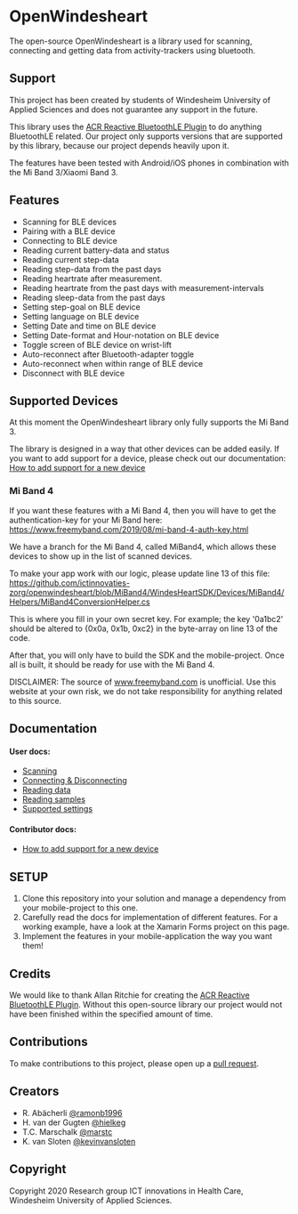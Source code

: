 
# OpenWindesheart

The open-source OpenWindesheart is a library used for scanning, connecting and getting data from activity-trackers using bluetooth.

## Support

This project has been created by students of Windesheim University of Applied Sciences and does not guarantee any support in the future. 

This library uses the [ACR Reactive BluetoothLE Plugin](https://github.com/aritchie/bluetoothle) to do anything BluetoothLE related. Our project only supports versions that are supported by this library, because our project depends heavily upon it.

The features have been tested with Android/iOS phones in combination with the Mi Band 3/Xiaomi Band 3.  

## Features

* Scanning for BLE devices
* Pairing with a BLE device
* Connecting to BLE device
* Reading current battery-data and status
* Reading current step-data
* Reading step-data from the past days
* Reading heartrate after measurement.
* Reading heartrate from the past days with measurement-intervals
* Reading sleep-data from the past days
* Setting step-goal on BLE device
* Setting language on BLE device
* Setting Date and time on BLE device
* Setting Date-format and Hour-notation on BLE device
* Toggle screen of BLE device on wrist-lift
* Auto-reconnect after Bluetooth-adapter toggle
* Auto-reconnect when within range of BLE device
* Disconnect with BLE device

## Supported Devices

At this moment the OpenWindesheart library only fully supports the Mi Band 3. 

The library is designed in a way that other devices can be added easily. If you want to add support for a device, please check out our documentation: [How to add support for a new device](https://github.com/ictinnovaties-zorg/openwindesheart/blob/master/README-SupportNewDevice.md)


### Mi Band 4
If you want these features with a Mi Band 4, then you will have to get the authentication-key for your Mi Band here:
https://www.freemyband.com/2019/08/mi-band-4-auth-key.html

We have a branch for the Mi Band 4, called MiBand4, which allows these devices to show up in the list of scanned devices.

To make your app work with our logic, please update line 13 of this file: https://github.com/ictinnovaties-zorg/openwindesheart/blob/MiBand4/WindesHeartSDK/Devices/MiBand4/Helpers/MiBand4ConversionHelper.cs 

This is where you fill in your own secret key. For example; the key '0a1bc2' should be altered to {0x0a, 0x1b, 0xc2} in the byte-array on line 13 of the code.

After that, you will only have to build the SDK and the mobile-project. 
Once all is built, it should be ready for use with the Mi Band 4.

DISCLAIMER: The source of www.freemyband.com is unofficial. Use this website at your own risk, we do not take responsibility for anything related to this source.

## Documentation

#### User docs:
* [Scanning](https://github.com/ictinnovaties-zorg/openwindesheart/blob/master/README-Scanning.md)  
* [Connecting & Disconnecting](https://github.com/ictinnovaties-zorg/openwindesheart/blob/master/README-Connecting.md)  
* [Reading data](https://github.com/ictinnovaties-zorg/openwindesheart/blob/master/README-Readingdata.md)
* [Reading samples](https://github.com/ictinnovaties-zorg/openwindesheart/blob/master/README-Samples.md)
* [Supported settings](https://github.com/ictinnovaties-zorg/openwindesheart/blob/master/README-Settings.md)

#### Contributor docs:
* [How to add support for a new device](https://github.com/ictinnovaties-zorg/openwindesheart/blob/master/README-SupportNewDevice.md)

## SETUP  
1.  Clone this repository into your solution and manage a dependency from your mobile-project to this one.  
2.  Carefully read the docs for implementation of different features. For a working example, have a look at the Xamarin Forms project on this page.
3.  Implement the features in your mobile-application the way you want them!

## Credits

We would like to thank Allan Ritchie for creating the [ACR Reactive BluetoothLE Plugin](https://github.com/aritchie/bluetoothle). Without this open-source library our project would not have been finished within the specified amount of time.

## Contributions

To make contributions to this project, please open up a [pull request](https://github.com/ictinnovaties-zorg/openwindesheart/pull/new/master).

## Creators

* R. Abächerli [@ramonb1996](https://github.com/ramonB1996)
* H. van der Gugten [@hielkeg](https://github.com/hielkeg)
* T.C. Marschalk [@marstc](https://github.com/marstc)
* K. van Sloten [@kevinvansloten](https://github.com/kevinvansloten)

## Copyright

Copyright 2020 Research group ICT innovations in Health Care, Windesheim University of Applied Sciences.
